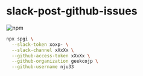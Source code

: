 # slack-post-github-issues

![npm](https://img.shields.io/npm/v/spgi.svg)


```bash
npx spgi \
  --slack-token xoxp- \
  --slack-channel xXxXx \
  --github-access-token xXxXx \
  --github-organization geekcojp \
  --github-username nju33
```
